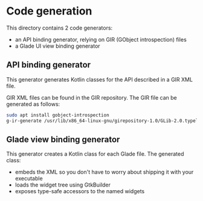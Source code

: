 # Code generation

This directory contains 2 code generators:
* an API binding generator, relying on GIR (GObject introspection) files
* a Glade UI view binding generator

## API binding generator

This generator generates Kotlin classes for the API described in a GIR XML file.

GIR XML files can be found in the GIR repository. The GIR file can be generated as follows:
```bash
sudo apt install gobject-introspection
g-ir-generate /usr/lib/x86_64-linux-gnu/girepository-1.0/GLib-2.0.typelib --output=glib.gir
```

## Glade view binding generator

This generator creates a Kotlin class for each Glade file. The generated class:
- embeds the XML so you don't have to worry about shipping it with your executable
- loads the widget tree using GtkBuilder
- exposes type-safe accessors to the named widgets
